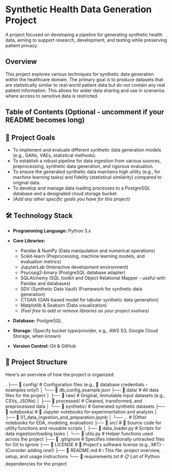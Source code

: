 # Synthetic Health Data Generation Project

A project focused on developing a pipeline for generating synthetic health data, aiming to support research, development, and testing while preserving patient privacy.

## Overview

This project explores various techniques for synthetic data generation within the healthcare domain. The primary goal is to produce datasets that are statistically similar to real-world patient data but do not contain any real patient information. This allows for wider data sharing and use in scenarios where access to sensitive data is restricted.

## Table of Contents (Optional - uncomment if your README becomes long)

## 🎯 Project Goals

* To implement and evaluate different synthetic data generation models (e.g., GANs, VAEs, statistical methods).
* To establish a robust pipeline for data ingestion from various sources, preprocessing, synthetic data generation, and rigorous evaluation.
* To ensure the generated synthetic data maintains high utility (e.g., for machine learning tasks) and fidelity (statistical similarity) compared to original data.
* To develop and manage data loading processes to a PostgreSQL database and a designated cloud storage bucket.
* *(Add any other specific goals you have for this project)*

## 🛠️ Technology Stack

* **Programming Language:** Python 3.x
* **Core Libraries:**

    * Pandas & NumPy (Data manipulation and numerical operations)
    * Scikit-learn (Preprocessing, machine learning models, and evaluation metrics)
    * JupyterLab (Interactive development environment)
    * Psycopg2-binary (PostgreSQL database adapter)
    * SQLAlchemy (SQL toolkit and Object Relational Mapper - useful with Pandas and databases)
    * SDV (Synthetic Data Vault) (Framework for synthetic data generation)
    * CTGAN (GAN-based model for tabular synthetic data generation)
    * Matplotlib & Seaborn (Data visualization)
    * *(Feel free to add or remove libraries as your project evolves)*
    
* **Database:** PostgreSQL

* **Storage:** (Specify bucket type/provider, e.g., AWS S3, Google Cloud Storage, when known)

* **Version Control:** Git & GitHub

## 📂 Project Structure

Here's an overview of how the project is organized:

.
├── 📁 config/             # Configuration files (e.g., 🔑 database credentials - examples only!)
│   └── 📄 db_config_example.json
├── 📁 data/               # All data files for the project
│   ├── 📁 raw/            # Original, immutable input datasets (e.g., CSVs, JSONs)
│   ├── 📁 processed/      # Cleaned, transformed, and preprocessed data
│   └── 📁 synthetic/      # Generated synthetic datasets
├── 📁 notebooks/          # 📓 Jupyter notebooks for experimentation and analysis
│   ├── 📄 01_data_ingestion_and_preparation.ipynb
│   └── ...                # (Other notebooks for EDA, modeling, evaluation)
├── 📁 src/                # 🐍 Source code for utility functions and reusable scripts
│   ├── 📄 data_loader.py  # Scripts for data ingestion/loading tasks
│   └── 📄 utils.py        # Helper functions used across the project
├── 📄 .gitignore          # Specifies intentionally untracked files for Git to ignore
├── 📄 LICENSE             # 📜 Project's software license (e.g., MIT) - (Consider adding one!)
├── 📄 README.md           # ℹ️ This file: project overview, setup, and usage instructions
└── 📄 requirements.txt    # 📋 List of Python dependencies for the project
